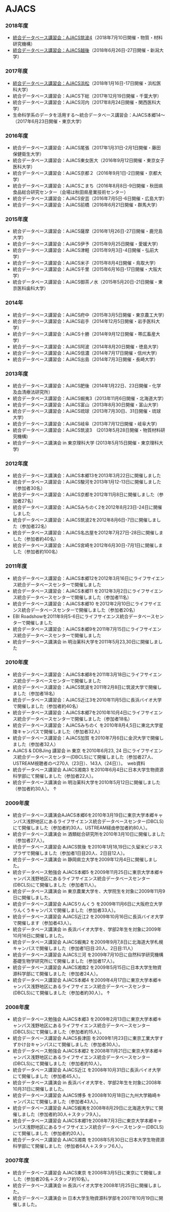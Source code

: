 # AJACS
### 2018年度
- [統合データベース講習会：AJACS筑波4](https://github.com/AJACS-training/AJACS70)（2018年7月10日開催・物質・材料研究機構）
- [統合データベース講習会：AJACS越後](https://github.com/AJACS-training/AJACS69)（2018年6月26日-27日開催・新潟大学）


### 2017年度
- [統合データベース講習会：AJACS浜松](https://github.com/AJACS-training/AJACS68)（2018年1月16日-17日開催・浜松医科大学）
- 統合データベース講習会：AJACS下総（2017年12月19日開催・千葉大学）
- 統合データベース講習会：AJACS河内（2017年8月24日開催・関西医科大学）
- 生命科学系のデータを活用する～統合データベース講習会：AJACS本郷14～（2017年6月23日開催・東京大学）

### 2016年度
- 統合データベース講習会：AJACS尾張（2017年1月31日-2月1日開催・藤田保健衛生大学）
- 統合データベース講習会：AJACS東女医大（2016年9月12日開催・東京女子医科大学）
- 統合データベース講習会：AJACS京都２（2016年9月1日-2日開催・京都大学）
- 統合データベース講習会：AJACSこまち（2016年8月8日-9日開催・秋田県食品総合研究センター（会場は秋田県産業技術センター）
- 統合データベース講習会：AJACS安芸（2016年7月5日-6日開催・広島大学）
- 統合データベース講習会：AJACS前橋（2016年6月21日開催・群馬大学）

### 2015年度
- 統合データベース講習会：AJACS薩摩（2016年1月26日-27日開催・鹿児島大学）
- 統合データベース講習会：AJACS伊予（2015年9月25日開催・愛媛大学）
- 統合データベース講習会：AJACS津軽（2015年9月3日-4日開催・弘前大学）
- 統合データベース講習会：AJACS米子（2015年8月4日開催・鳥取大学）
- 統合データベース講習会：AJACS千里（2015年6月16日-17日開催・大阪大学）
- 統合データベース講習会：AJACS御茶ノ水（2015年5月20日-21日開催・東京医科歯科大学）

### 2014年
- 統合データベース講習会：AJACS府中（2015年3月5日開催・東京農工大学）
- 統合データベース講習会：AJACS岩手（2014年12月5日開催・岩手医科大学）
- 統合データベース講習会：AJACS十勝（2014年9月12日開催・帯広畜産大学）
- 統合データベース講習会：AJACS阿波（2014年8月20日開催・徳島大学）
- 統合データベース講習会：AJACS信濃（2014年7月17日開催・信州大学）
- 統合データベース講習会：AJACS出島（2014年7月3日開催・長崎大学）
### 2013年度
- 統合データベース講習会：AJACS肥後（2014年1月22日、23日開催・化学及血清療法研究所）
- 統合データベース講習会：AJACS蝦夷3（2013年11月6日開催・北海道大学）
- 統合データベース講習会：AJACS富山（2013年8月30日開催・富山大学）
- 統合データベース講習会：AJACS琉球（2013年7月30日、31日開催・琉球大学）
- 統合データベース講習会：AJACS岐阜（2013年7月12日開催・岐阜大学）
- 統合データベース講習会：AJACS筑波3　(2013年5月28日開催・物質材料研究機構)
- 統合データベース講演会 in 東京理科大学 (2013年5月15日開催・東京理科大学)

### 2012年度
- 統合データベース講演会：AJACS本郷13を2013年3月22日に開催しました
- 統合データベース講習会：AJACS駿河を2013年1月12-13日に開催しました（参加者30名）
- 統合データベース講習会：AJACS京都を2012年11月8日に開催しました（参加者27名）
- 統合データベース講習会：AJACSみちのく2を2012年8月23日-24日に開催しました
- 統合データベース講習会：AJACS筑波2を2012年8月6日-7日に開催しました（参加者22名）
- 統合データベース講習会：AJACS名古屋を2012年7月27日-28日に開催しました（参加者約40名）
- 統合データベース講習会：AJACS宮崎を2012年6月30日-7月1日に開催しました（参加者約100名）

### 2011年度
- 統合データベース講習会：AJACS本郷12を2012年3月16日にライフサイエンス統合データベースセンターで開催しました
- 統合データベース講習会：AJACS本郷11 を2012年3月2日にライフサイエンス統合データベースセンターで開催しました（参加者11名）
- 統合データベース講習会：AJACS本郷10 を2012年2月10日にライフサイエンス統合データベースセンターで開催しました（参加者20名）
- EBI Roadshowを2011年9月5-6日にライフサイエンス統合データベースセンターで開催しました
- 統合データベース講習会：AJACS本郷9を2011年7月15日にライフサイエンス統合データベースセンターで開催しました
- 統合データベース講演会 in 明治薬科大学を2011年5月23,30日に開催しました

### 2010年度
- 統合データベース講習会：AJACS本郷8を2011年3月18日にライフサイエンス統合データベースセンターで開催しました
- 統合データベース講習会：AJACS筑波を2011年2月8日に筑波大学で開催しました（参加者18名）
- 統合データベース講習会：AJACS近江3を2010年11月5日に長浜バイオ大学で開催しました（参加者約40名）
- 統合データベース講習会：AJACS本郷7を2010年10月4日にライフサイエンス統合データベースセンターで開催しました（参加者18名）
- 統合データベース講習会：AJACSみちのく を2010年8月4,5日に東北大学星陵キャンパスで開催しました（参加者32人）
- 統合データベース講習会：AJACS加賀 を2010年7月6日に金沢大学で開催しました（参加者32人）
- AJACS & DDBJing 講習会 in 東京 を2010年6月23, 24 日にライフサイエンス統合データベースセンター(DBCLS)にて開催しました（参加者27人、USTREAM視聴者のべ270人（23日）、143人（24日））。　web資料
- 統合データベース講習会 AJACS湘南3 を2010年6月4日に日本大学生物資源科学部にて開催しました（参加者22人）。
- 統合データベース講演会 in 明治薬科大学を2010年5月12日に開催しました（参加者約30人）。
↑
### 2009年度
- 統合データベース講演会AJACS本郷6を2010年3月19日に東京大学本郷キャンパス浅野地区にあるライフサイエンス統合データベースセンター(DBCLS)にて開催しました（参加者約30人、USTREAM経由参加者約80人）。
- 統合データベース講演会 in 酒類総合研究所を2010年3月10日に開催しました（参加者27人）。
- 統合データベース講習会 AJACS筑後 を2010年1月18,19日に久留米ビジネスプラザで開催しました（参加者1日目20人、2日目12人）。
- 統合データベース講演会 in 静岡県立大学を2009年12月4日に開催しました。
- 統合データベース勉強会 AJACS本郷5 を2009年11月25日に東京大学本郷キャンパス浅野地区にあるライフサイエンス統合データベースセンター(DBCLS)にて開催しました（参加者11人）。
- 統合データベース講演会 in 東京農業大学を、大学院生を対象に2009年11月9日に開催しました。
- 統合データベース講習会 AJACSりんくう を2009年11月6日に大阪府立大学りんくうキャンパスで開催しました（参加者33人）。
- 統合データベース講習会 AJACS近江2 を2009年10月16日に長浜バイオ大学で開催します（参加者43人）。
- 統合データベース講演会 in 長浜バイオ大学を、学部2年生を対象に2009年10月16日に開催しました。
- 統合データベース講習会 AJACS蝦夷2 を2009年9月7,8日に北海道大学札幌キャンパスで開催しました（参加者1日目:20人、2日目:11人）
- 統合データベース講習会 AJACS三河 を2009年7月10日に自然科学研究機構 基礎生物学研究所にて開催しました（参加者17人）。
- 統合データベース講習会 AJACS湘南2 を2009年5月15日に日本大学生物資源科学部にて開催しました（参加者24人）。
- 統合データベース講習会 AJACS本郷4 を2009年4月17日に東京大学本郷キャンパス浅野地区にあるライフサイエンス統合データベースセンター(DBCLS)にて開催しました（参加者約30人）。
↑
### 2008年度
- 統合データベース勉強会 AJACS本郷3 を2009年2月13日に東京大学本郷キャンパス浅野地区にあるライフサイエンス統合データベースセンター(DBCLS)にて開催しました（参加者約15人）。
- 統合データベース講習会 AJACS長津田 を2009年1月23日に東京工業大学すずかけ台キャンパスにて開催しました（参加者30人）。
- 統合データベース勉強会 AJACS本郷2 を2008年11月21日に東京大学本郷キャンパス浅野地区にあるライフサイエンス統合データベースセンター(DBCLS)にて開催しました（参加者約10人）。
- 統合データベース講習会 AJACS近江 を2008年10月31日に長浜バイオ大学にて開催しました（参加者45人）。
- 統合データベース講演会 in 長浜バイオ大学を、学部2年生を対象に2008年10月31日に開催しました。
- 統合データベース講習会 AJACS博多 を2008年10月18日に九州大学箱崎キャンパスにて開催しました（参加者43人）。
- 統合データベース講習会 AJACS蝦夷を2008年8月29日に北海道大学にて開催しました（参加者約30人＋スタッフ9人）。
- 統合データベース講習会 AJACS本郷1を2008年7月3日に東京大学本郷キャンパス浅野地区にあるライフサイエンス統合データベースセンター(DBCLS)にて開催しました（参加者約20人）。
- 統合データベース講習会 AJACS湘南 を2008年5月30日に日本大学生物資源科学部にて開催しました（参加者64人＋スタッフ6人）。

### 2007年度
- 統合データベース講習会 AJACS東京 を2008年3月5日に東京にて開催しました（参加者20名＋スタッフ約10名）。
- 統合データベース講演会 in 長浜バイオ大学を2008年1月25日に開催しました。
- 統合データベース講演会 in 日本大学生物資源科学部を2007年10月19日に開催しました。
